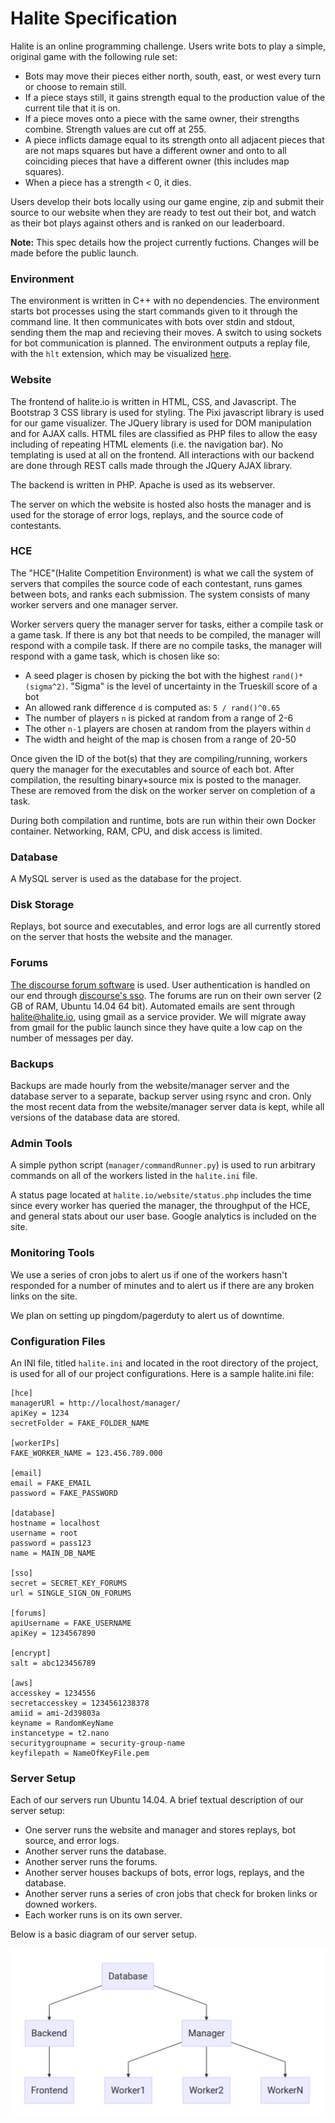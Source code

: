 # Halite Specification

Halite is an online programming challenge. Users write bots to play a simple, original game with the following rule set:

* Bots may move their pieces either north, south, east, or west every turn or choose to remain still.
* If a piece stays still, it gains strength equal to the production value of the current tile that it is on.
* If a piece moves onto a piece with the same owner, their strengths combine. Strength values are cut off at 255.
* A piece inflicts damage equal to its strength onto all adjacent pieces that are not maps squares but have a different owner and onto to all coinciding pieces that have a different owner (this includes map squares).
* When a piece has a strength &lt; 0, it dies.

Users develop their bots locally using our game engine, zip and submit their source to our website when they are ready to test out their bot, and watch as their bot plays against others and is ranked on our leaderboard.

**Note:** This spec details how the project currently fuctions. Changes will be made before the public launch.


### Environment
The environment is written in C++ with no dependencies. The environment starts bot processes using the start commands given to it through the command line. It then communicates with bots over stdin and stdout, sending them the map and recieving their moves. A switch to using sockets for bot communication is planned. The environment outputs a replay file, with the `hlt` extension, which may be visualized [here](http://halite.io/website/game.php).

### Website

The frontend of halite.io is written in HTML, CSS, and Javascript. The Bootstrap 3 CSS library is used for styling. The Pixi javascript library is used for our game visualizer. The JQuery library is used for DOM manipulation and for AJAX calls. HTML files are classified as PHP files to allow the easy including of repeating HTML elements (i.e. the navigation bar). No templating is used at all on the frontend. All interactions with our backend are done through REST calls made through the JQuery AJAX library.

The backend is written in PHP. Apache is used as its webserver.

The server on which the website is hosted also hosts the manager and is used for the storage of error logs, replays, and the source code of contestants.

### HCE

The "HCE"(Halite Competition Environment) is what we call the system of servers that compiles the source code of each contestant, runs games between bots, and ranks each submission. The system consists of many worker servers and one manager server. 

Worker servers query the manager server for tasks, either a compile task or a game task. If there is any bot that needs to be compiled, the manager will respond with a compile task. If there are no compile tasks, the manager will respond with a game task, which is chosen like so:

* A seed plager is chosen by picking the bot with the highest `rand()*(sigma^2)`. "Sigma" is the level of uncertainty in the Trueskill score of a bot
* An allowed rank difference `d` is computed as: `5 / rand()^0.65`
* The number of players `n` is picked at random from a range of 2-6
* The other `n-1` players are chosen at random from the players within `d`
* The width and height of the map is chosen from a range of 20-50

Once given the ID of the bot(s) that they are compiling/running, workers query the manager for the executables and source of each bot. After compilation, the resulting binary+source mix is posted to the manager. These are removed from the disk on the worker server on completion of a task.

During both compilation and runtime, bots are run within their own Docker container. Networking, RAM, CPU, and disk access is limited.

### Database

A MySQL server is used as the database for the project. 

### Disk Storage

Replays, bot source and executables, and error logs are all currently stored on the server that hosts the website and the manager.

### Forums

[The discourse forum software](https://www.discourse.org/) is used. User authentication is handled on our end through [discourse's sso](https://meta.discourse.org/t/official-single-sign-on-for-discourse/13045). The forums are run on their own server (2 GB of RAM, Ubuntu 14.04 64 bit). Automated emails are sent through halite@halite.io, using gmail as a service provider. We will migrate away from gmail for the public launch since they have quite a low cap on the number of messages per day.

### Backups

Backups are made hourly from the website/manager server and the database server to a separate, backup server using rsync and cron. Only the most recent data from the website/manager server data is kept, while all versions of the database data are stored.

### Admin Tools

A simple python script (`manager/commandRunner.py`) is used to run arbitrary commands on all of the workers listed in the `halite.ini` file.

A status page located at `halite.io/website/status.php` includes the time since every worker has queried the manager, the throughput of the HCE, and general stats about our user base. Google analytics is included on the site.

### Monitoring Tools

We use a series of cron jobs to alert us if one of the workers hasn't responded for a number of minutes and to alert us if there are any broken links on the site.

We plan on setting up pingdom/pagerduty to alert us of downtime.

### Configuration Files

An INI file, titled `halite.ini` and located in the root directory of the project, is used for all of our project configurations. Here is a sample halite.ini file: 

```
[hce]
managerURl = http://localhost/manager/
apiKey = 1234 
secretFolder = FAKE_FOLDER_NAME

[workerIPs]
FAKE_WORKER_NAME = 123.456.789.000

[email]
email = FAKE_EMAIL
password = FAKE_PASSWORD

[database]
hostname = localhost
username = root
password = pass123
name = MAIN_DB_NAME

[sso]
secret = SECRET_KEY_FORUMS
url = SINGLE_SIGN_ON_FORUMS

[forums]
apiUsername = FAKE_USERNAME
apiKey = 1234567890

[encrypt]
salt = abc123456789

[aws]
accesskey = 1234556
secretaccesskey = 1234561238378
amiid = ami-2d39803a
keyname = RandomKeyName
instancetype = t2.nano
securitygroupname = security-group-name 
keyfilepath = NameOfKeyFile.pem
```

### Server Setup

Each of our servers run Ubuntu 14.04. A brief textual description of our server setup:

* One server runs the website and manager and stores replays, bot source, and error logs.
* Another server runs the database.
* Another server runs the forums.
* Another server houses backups of bots, error logs, replays, and the database.
* Another server runs a series of cron jobs that check for broken links or downed workers.
* Each worker runs is on its own server.

Below is a basic diagram of our server setup.

![Server Architecture Diagram](components.png)

